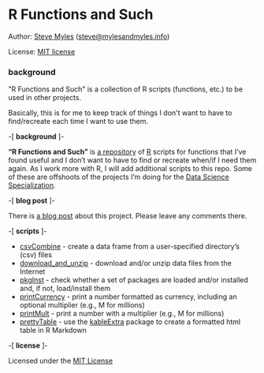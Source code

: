 # R Functions and Such

Author:  [Steve Myles](http://s.mylesandmyles.info/) (steve@mylesandmyles.info)

License: [MIT license](https://github.com/scumdogsteev/R-functions-and-such/blob/master/LICENSE)

### background

"R Functions and Such" is a collection of R scripts (functions, etc.) to be 
used in other projects.

Basically, this is for me to keep track of things I don't want to have to 
find/recreate each time I want to use them.

<p>-[ <strong>background</strong> ]-</p>

<p><strong>&ldquo;R Functions and Such&rdquo;</strong> is <a href="https://github.com/scumdogsteev/R-functions-and-such">a repository</a> of <a href="http://www.r-project.org/">R</a> scripts for functions that I&rsquo;ve found useful and I don&rsquo;t want to have to find or recreate when/if I need them again.  As I work more with R, I will add additional scripts to this repo.  Some of these are offshoots of the projects I&rsquo;m doing for the <a href="http://steve.mylesandmyles.info/projects/datasciencecoursera/">Data Science Specialization</a>.</p>

<p>-[ <strong>blog post</strong> ]-</p>

<p>There is <a href="http://steve.mylesandmyles.info/projects/r-functions-and-such">a blog post</a> about this project.  Please leave any comments there.</p>

<p>-[ <strong>scripts</strong> ]-</p>
<ul>
<li><a href="scripts/csvCombine.R">csvCombine</a> - create a data frame from a user-specified directory’s (csv) files</li>
<li><a href="scripts/download_and_unzip.R">download_and_unzip</a> - download and/or unzip data files from the Internet</li>
<li><a href="scripts/pkgInst.R">pkgInst</a> - check whether a set of packages are loaded and/or installed and, if not, load/install them</li>
<li><a href="scripts/printCurrency.R">printCurrency</a> - print a number formatted as currency, including an optional multiplier (e.g., M for millions)</li>
<li><a href="scripts/printMult.R">printMult</a> - print a number with a multiplier (e.g., M for millions)</li>
<li><a href="scripts/prettyTable.R">prettyTable</a> - use the <a href="https://haozhu233.github.io/kableExtra/">kableExtra</a> package to create a formatted html table in R Markdown</li>
</ul>

<p>-[ <strong>license</strong> ]-</p>
Licensed under the <a href="https://github.com/scumdogsteev/R-functions-and-such/blob/master/LICENSE">MIT License</a>